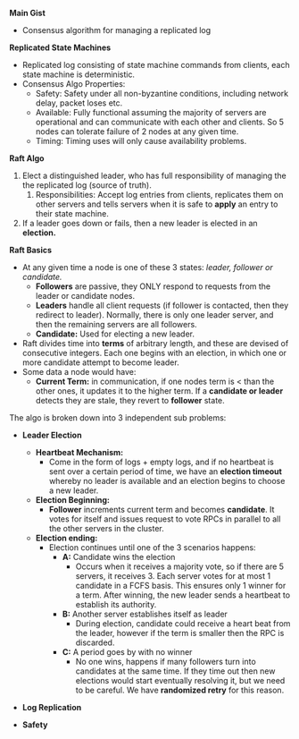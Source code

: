 **Main Gist**

- Consensus algorithm for managing a replicated log

**Replicated State Machines**

- Replicated log consisting of state machine commands from clients, each state machine is deterministic.
- Consensus Algo Properties:
    - Safety: Safety under all non-byzantine conditions, including network delay, packet loses etc.
    - Available: Fully functional assuming the majority of servers are operational and can communicate with each other and clients. So 5 nodes can tolerate failure of 2 nodes at any given time.
    - Timing: Timing uses will only cause availability problems.

**Raft Algo**

1. Elect a distinguished leader, who has full responsibility of managing the the replicated log  (source of truth).
    1. Responsibilities: Accept log entries from clients, replicates them on other servers and tells servers when it is safe to **apply** an entry to their state machine.
2. If a leader goes down or fails, then a new leader is elected in an **election.**

**Raft Basics**

- At any given time a node is one of these 3 states: *leader, follower or candidate.*
    - **Followers** are passive, they ONLY respond to requests from the leader or candidate nodes.
    - **Leaders** handle all client requests (if follower is contacted, then they redirect to leader). Normally, there is only one leader server, and then the remaining servers are all followers.
    - **Candidate:** Used for electing a new leader.
- Raft divides time into **terms** of arbitrary length, and these are devised of consecutive integers. Each one begins with an election, in which one or more candidate attempt to become leader.
- Some data a node would have:
    - **Current Term:** in communication, if one nodes term is < than the other ones, it updates it to the higher term. If a **candidate or leader** detects they are stale, they revert to **follower** state.

The algo is broken down into 3 independent sub problems:

- **Leader Election**
    - **Heartbeat Mechanism:**
        - Come in the form of logs + empty logs, and if no heartbeat is sent over a certain period of time, we have an **election timeout** whereby no leader is available and an election begins to choose a new leader.
    - **Election Beginning:**
        - **Follower** increments current term and becomes **candidate**. It votes for itself and issues request to vote RPCs in parallel to all the other servers in the cluster.
    - **Election ending:**
        - Election continues until one of the 3 scenarios happens:
            - **A:** Candidate wins the election
                - Occurs when it receives a majority vote, so if there are 5 servers, it receives 3. Each server votes for at most 1 candidate in a FCFS basis. This ensures only 1 winner for a term. After winning, the new leader sends a heartbeat to establish its authority.
            - **B:** Another server establishes itself as leader
                - During election, candidate could receive a heart beat from the leader, however if the term is smaller then the RPC is discarded.
            - **C:** A period goes by with no winner
                - No one wins, happens if many followers turn into candidates at the same time. If they time out then new elections would start eventually resolving it, but we need to be careful. We have **randomized retry** for this reason.



- **Log Replication**
- **Safety**